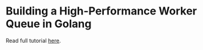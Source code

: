 # Building a High-Performance Worker Queue in Golang

Read full tutorial [here](https://www.djamware.com/public/sitemap).
